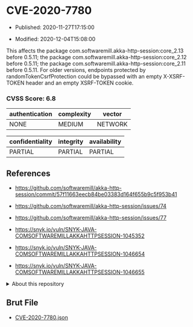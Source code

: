 # CVE-2020-7780

- Published: 2020-11-27T17:15:00

- Modified: 2020-12-04T15:08:00

This affects the package com.softwaremill.akka-http-session:core_2.13 before 0.5.11; the package com.softwaremill.akka-http-session:core_2.12 before 0.5.11; the package com.softwaremill.akka-http-session:core_2.11 before 0.5.11. For older versions, endpoints protected by randomTokenCsrfProtection could be bypassed with an empty X-XSRF-TOKEN header and an empty XSRF-TOKEN cookie.

### CVSS Score: **6.8**

| authentication | complexity | vector |
| --- | --- | --- |
| NONE | MEDIUM | NETWORK |

| confidentiality | integrity | availability |
| --- | --- | --- |
| PARTIAL | PARTIAL | PARTIAL |

## References

* https://github.com/softwaremill/akka-http-session/commit/57f11663eecb84be03383d164f655b9c5f953b41

* https://github.com/softwaremill/akka-http-session/issues/74

* https://github.com/softwaremill/akka-http-session/issues/77

* https://snyk.io/vuln/SNYK-JAVA-COMSOFTWAREMILLAKKAHTTPSESSION-1045352

* https://snyk.io/vuln/SNYK-JAVA-COMSOFTWAREMILLAKKAHTTPSESSION-1046654

* https://snyk.io/vuln/SNYK-JAVA-COMSOFTWAREMILLAKKAHTTPSESSION-1046655

<details>
<summary>About this repository</summary> 

  This repository is part of the project [Live Hack CVE](https://github.com/Live-Hack-CVE). Main website can be found [www.live-hack.org](https://www.live-hack.org) 
  
  Made by [Sn0wAlice](https://github.com/Sn0wAlice) for the people that care about security and need to have a feed of the latest CVEs. Hope you enjoy it, don't forget to star the repo and follow me on [Twitter](https://twitter.com/Sn0wAlice) and [Github](https://github.com/Sn0wAlice). And that is my [personnal website](https://www.alice-snow.me/)

  - [Home Page](https://github.com/Live-Hack-CVE)
  - [Framework](https://github.com/Live-Hack-CVE/cve-framework)
  - [CVE database](https://github.com/Live-Hack-CVE/full_database)
  - [Changelog](https://github.com/Live-Hack-CVE/Changelog)
</details>

## Brut File

* [CVE-2020-7780.json](https://raw.githubusercontent.com/Live-Hack-CVE/full_database/main/cves/2020/CVE-2020-7780.json)

